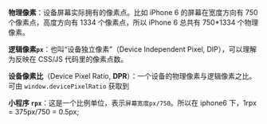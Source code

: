 **物理像素**：设备屏幕实际拥有的像素点。比如 iPhone 6 的屏幕在宽度方向有 750 个像素点，高度方向有 1334 个像素点，所以 iPhone 6 总共有 750*1334 个物理像素。

**逻辑像素`px`**：也叫“设备独立像素”（Device Independent Pixel, DIP），可以理解为反映在 CSS/JS 代码里的像素点数。

**设备像素比**（Device Pixel Ratio, **DPR**）：一个设备的物理像素与逻辑像素之比。可由 `window.devicePixelRatio` 获取到



**小程序 `rpx`**：这是一个比例单位，表示`屏幕宽度px/750`。所以在 iphone6 下，1rpx = 375px/750 = 0.5px;